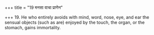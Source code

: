 +++
title = "19 मनसा वाचा प्राणेन"

+++
19. He who entirely avoids with mind, word, nose, eye, and ear the sensual objects (such as are) enjoyed by the touch, the organ, or the stomach, gains immortality.
